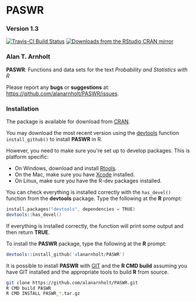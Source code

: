 PASWR
========

### Version 1.3

[![Travis-CI Build Status](https://travis-ci.org/alanarnholt/PASWR.svg?branch=master)](https://travis-ci.org/alanarnholt/PASWR)
[![Downloads from the RStudio CRAN mirror](http://cranlogs.r-pkg.org/badges/PASWR)](http://cran.rstudio.com/package=PASWR)

### Alan T. Arnholt

**PASWR**: Functions and data sets for the text *Probability and Statistics with R*

Please report any **bugs** or **suggestions** at:
<https://github.com/alanarnholt/PASWR/issues>.

### Installation

The package is available for download from
[CRAN](https://CRAN.R-project.org/package=PASWR).

You may download the most recent version using the [devtools](https://github.com/r-lib/devtools) function `install_github()` to install **PASWR** in R.

However, you need to make sure you're set up to develop packages. This is platform specific:

* On Windows, download and install [Rtools](https://CRAN.R-project.org/bin/windows/Rtools/).
* On the Mac, make sure you have [Xcode](https://developer.apple.com/xcode/) installed.
* On Linux, make sure you have the R-dev packages installed.

You can check everything is installed correctly with the `has_devel()` function from the **devtools** package. Type the following at 
the **R** prompt:


```s
install.packages("devtools", dependencies = TRUE)    
devtools::has_devel()
```

If everything is installed correctly, the function will print some output and then return **TRUE**.

To install the **PASWR** package, type the following at the **R** prompt:


```s
devtools::install_github('alanarnholt/PASWR')
```
    
It is possible to install **PASWR** with [GIT](http://git-scm.com/) and the **R CMD build** assuming you have GIT installed and the appropriate tools to build **R** from source.

```bash
git clone https://github.com/alanarnholt/PASWR.git
R CMD build PASWR
R CMD INSTALL PASWR_*.tar.gz
```

